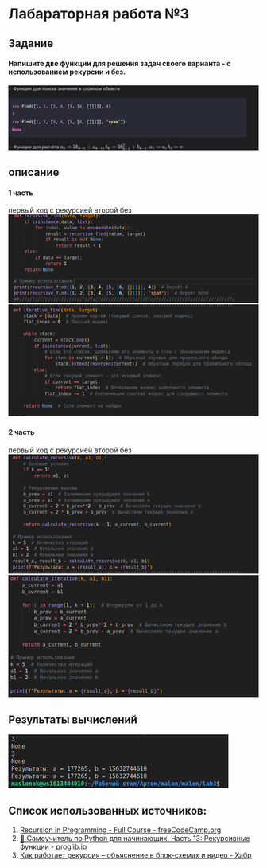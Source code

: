 
# Лабараторная работа №3

## Задание
#### Напишите две функции для решения задач своего варианта - с использованием рекурсии и без.
![alt text](image.png)
## описание 
#### 1 часть 
первый код с рекурсией второй без
![Alt text](image-6.png)
![Alt text](image-7.png)
#### 2 часть
первый код с рекурсией второй без
![Alt text](image-8.png)
![Alt text](image-9.png)
## Результаты вычислений
![Alt text](image-5.png)
## Список использованных источников:


1. [Recursion in Programming - Full Course - freeCodeCamp.org](https://youtu.be/IJDJ0kBx2LM)
2. [🐍 Самоучитель по Python для начинающих. Часть 13: Рекурсивные функции - proglib.io](https://proglib.io/p/samouchitel-po-python-dlya-nachinayushchih-chast-13-rekursivnye-funkcii-2023-01-23)
3. [Как работает рекурсия – объяснение в блок-схемах и видео - Хабр](https://habr.com/ru/articles/337030/)
